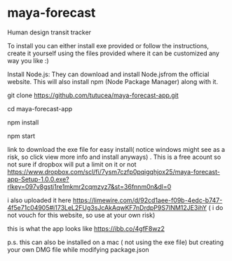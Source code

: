 # maya-forecast
Human design transit tracker

To install you can either install exe provided or follow the instructions, create it yourself using the files provided where it can be customized any way you like :)

Install Node.js: They can download and install Node.jsfrom the official website. This will also install npm (Node Package Manager) along with it.

git clone https://github.com/tutucea/maya-forecast-app.git

cd maya-forecast-app

npm install

npm start



link to download the exe file for easy install( notice windows might see as a risk, so click view more info  and install anyways) . This is a free acount 
 so not sure if dropbox will put a limit on it or not https://www.dropbox.com/scl/fi/7ysm7czfp0pqigqhjox25/maya-forecast-app-Setup-1.0.0.exe?rlkey=097v8gstj1re1mkmr2cqmzyz7&st=36fnnm0n&dl=0

i also uploaded it here https://limewire.com/d/92cd1aee-f09b-4edc-b747-4f5e71c04905#i173LeL2FUg3sJcAkAqwKF7nDrdpP9S7INM12JE3ihY  ( i do not vouch for this website, so use at your own risk)

this is what the app looks like https://ibb.co/4gfF8wz2

p.s. this can also be installed on a mac ( not using the exe file) but creating your own DMG file while modifying package.json 
